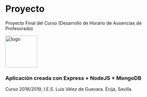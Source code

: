# Proyecto
Proyecto Final del Curso (Desarrollo de Horario de Ausencias de Profesorado)

<img src="https://pbs.twimg.com/profile_images/3658661792/5c71b7b6ab15cbd10bb8f3fb0afd20fd_400x400.jpeg" alt="logo" width="100" height="100"/>

<br/>

<h3>Aplicación creada con Express + NodeJS + MongoDB</h3>
<p>Curso 2018/2019, I.E.S. Luis Vélez de Guevara. Écija, Sevilla</p>
